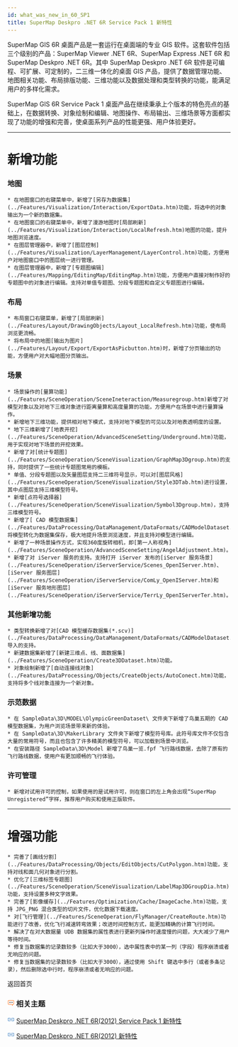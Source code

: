 ```yaml
---
id: what_was_new_in_60_SP1
title: SuperMap Deskpro .NET 6R Service Pack 1 新特性
---
```

SuperMap GIS 6R 桌面产品是一套运行在桌面端的专业 GIS 软件。这套软件包括三个级别的产品：SuperMap Viewer .NET
6R、SuperMap Express .NET 6R 和 SuperMap Deskpro .NET 6R。其中 SuperMap Deskpro
.NET 6R 软件是可编程、可扩展、可定制的，二三维一体化的桌面 GIS
产品，提供了数据管理功能、地图相关功能、布局排版功能、三维功能以及数据处理和类型转换的功能，能满足用户的多样化需求。

SuperMap GIS 6R Service Pack 1
桌面产品在继续秉承上个版本的特色亮点的基础上，在数据转换、对象绘制和编辑、地图操作、布局输出、三维场景等方面都实现了功能的增强和完善，使桌面系列产品的性能更强、用户体验更好。

* * *

# 新增功能

### 地图

    * 在地图窗口的右键菜单中，新增了[另存为数据集](../Features/Visualization/Interaction/ExportData.htm)功能，将选中的对象输出为一个新的数据集。
    * 在地图窗口的右键菜单中，新增了漫游地图时[局部刷新](../Features/Visualization/Interaction/LocalRefresh.htm)地图的功能，提升地图浏览速度。
    * 在图层管理器中，新增了[图层控制](../Features/Visualization/LayerManagement/LayerControl.htm)功能，方便用户对地图窗口中的图层统一进行管理。
    * 在图层管理器中，新增了[专题图编辑](../Features/Mapping/EditingMap/EditingMap.htm)功能，方便用户直接对制作好的专题图中的对象进行编辑。支持对单值专题图、分段专题图和自定义专题图进行编辑。

### 布局

    * 布局窗口右键菜单，新增了[局部刷新](../Features/Layout/DrawingObjects/Layout_LocalRefresh.htm)功能，使布局浏览更流畅。
    * 将布局中的地图[输出为图片](../Features/Layout/Export/ExportAsPicbutton.htm)时，新增了分页输出的功能，方便用户对大幅地图分页输出。

### 场景

    * 场景操作的[量算功能](../Features/SceneOperation/SceneIneteraction/Measuregroup.htm)新增了对模型对象以及对地下三维对象进行距离量算和高度量算的功能，方便用户在场景中进行量算操作。
    * 新增地下三维功能，提供相对地下模式，支持对地下模型的可见以及对地表透明度的设置。
    * 地下三维新增了[地表开挖](../Features/SceneOperation/AdvancedSceneSetting/Underground.htm)功能，用于实现对地下场景的开挖效果。
    * 新增了对[统计专题图](../Features/SceneOperation/SceneVisualization/GraphMap3Dgroup.htm)的支持，同时提供了一些统计专题图常用的模板。
    * 单值、分段专题图以及矢量图层支持二三维符号显示，可以对[图层风格](../Features/SceneOperation/SceneVisualization/Style3DTab.htm)进行设置，其中点图层支持三维模型符号。
    * 新增[点符号选择器](../Features/SceneOperation/SceneVisualization/Symbol3Dgroup.htm)，支持三维模型符号。
    * 新增了[ CAD 模型数据集](../Features/DataProcessing/DataManagement/DataFormats/CADModelDataset.htm)，将模型转化为数据集保存，极大地提升场景浏览速度，并且支持对模型进行编辑。
    * 新增了一种场景操作方式，实现360度旋转相机，即[第一人称视角](../Features/SceneOperation/AdvancedSceneSetting/AngelAdjustment.htm)。
    * 新增了对 iServer 服务的支持。支持打开 iServer 发布的[iServer 服务场景](../Features/SceneOperation/iServerService/Scenes_OpenIServer.htm)、[iServer 服务图层](../Features/SceneOperation/iServerService/ComLy_OpenIServer.htm)和[iServer 服务地形图层](../Features/SceneOperation/iServerService/TerrLy_OpenIServerTer.htm)。

### 其他新增功能

    * 类型转换新增了对[CAD 模型缓存数据集(*.scv)](../Features/DataProcessing/DataManagement/DataFormats/CADModelDataset.htm)导入的支持。
    * 新建数据集新增了[新建三维点、线、面数据集](../Features/SceneOperation/Create3DDataset.htm)功能。
    * 对象绘制新增了[自动连接线对象](../Features/DataProcessing/Objects/CreateObjects/AutoConect.htm)功能，支持将多个线对象连接为一个新对象。

### 示范数据

    * 在 SampleData\3D\MODEL\OlympicGreenDataset\ 文件夹下新增了鸟巢五期的 CAD 模型数据集，为用户浏览场景带来新的体验。
    * 在 SampleData\3D\MakerLibrary 文件夹下新增了模型符号库。此符号库文件不仅包含大量的常用符号，而且也包含了许多精美的模型符号，可以加载到场景中浏览。
    * 在安装路径 SampleData\3D\Model 新增了鸟巢一览.fpf 飞行路线数据，去除了原有的飞行路线数据，使用户有更加顺畅的飞行体验。

### 许可管理

    * 新增对试用许可的控制，如果使用的是试用许可，则在窗口的左上角会出现“SuperMap Unregistered”字样，推荐用户购买和使用正版软件。

* * *

# 增强功能

    * 完善了[画线分割](../Features/DataProcessing/Objects/EditObjects/CutPolygon.htm)功能，支持对线和面几何对象进行分割。
    * 优化了[三维标签专题图](../Features/SceneOperation/SceneVisualization/LabelMap3DGroupDia.htm)功能，支持设置多种文字效果。
    * 完善了[影像缓存](../Features/Optimization/Cache/ImageCache.htm)功能，支持 JPG_PNG 混合类型的切片文件，优化数据下载速度。
    * 对[飞行管理](../Features/SceneOperation/FlyManager/CreateRoute.htm)功能进行了改善，优化飞行减速转弯效果；改进时间控制方式，能更加精确的计算飞行时间。
    * 解决了在对大数据量 UDB 数据集的属性表进行更新列操作时速度慢的问题，大大减少了用户等待时间。
    * 修复当数据集的记录数较多（比如大于3000），选中属性表中的某一列（字段）程序崩溃或者无响应的问题。
    * 修复当数据集的记录数较多（比如大于3000），通过使用 Shift 键选中多行（或者多条记录），然后删除选中行时，程序崩溃或者无响应的问题。

返回首页

### ![](img/seealso.png) 相关主题

![](img/smalltitle.png) [SuperMap Deskpro .NET 6R(2012) Service Pack 1
新特性](what_was_new_in_2012_SP1.htm)

![](img/smalltitle.png) [SuperMap Deskpro .NET 6R(2012)
新特性](what_was_new_in_2012.htm)


